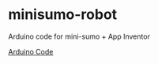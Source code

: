 # minisumo-robot
Arduino code for mini-sumo + App Inventor

[Arduino Code](https://gallery.appinventor.mit.edu/?galleryid=6185833844178944)

